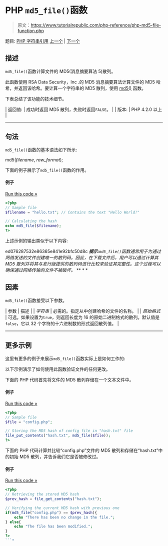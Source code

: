 # PHP `md5_file()`函数

> 原文：<https://www.tutorialrepublic.com/php-reference/php-md5-file-function.php>

题目: [PHP 字符串引用](php-string-functions.php) [上一个](php-md5-function.php) | [下一个](php-metaphone-function.php)

## 描述

`md5_file()`函数计算文件的 MD5(消息摘要算法 5)散列。

此函数使用 RSA Data Security，Inc .的 MD5 消息摘要算法计算文件的 MD5 哈希，并返回该哈希。要计算一个字符串的 MD5 散列，使用 [md5()](php-md5-function.php) 函数。

下表总结了该功能的技术细节。

| 返回值: | 成功时返回 MD5 散列，失败时返回`FALSE`。 |
| 版本: | PHP 4.2.0 以上 |

* * *

## 句法

`md5_file()`函数的基本语法如下所示:

md5(*filename*, *raw_format*);

下面的例子展示了`md5_file()`函数的作用。

#### 例子

[Run this code »](javascript:void(0); "Disabled")

```php
<?php
// Sample file
$filename = "hello.txt"; // Contains the text "Hello World!"

// Calculating the hash
echo md5_file($filename);
?>
```

上述示例的输出类似于以下内容:

ed076287532e86365e841e92bfc50d8c ***提示:**`md5_file()`函数通常用于为通过网络发送的文件创建唯一的散列码。因此，在下载文件后，用户可以通过计算其 MD5 散列并将其与发行版提供的散列码进行比较来验证其完整性。这个过程可以确保通过网络传输的文件不被破坏。*  ** * *

## 因素

`md5_file()`函数接受以下参数。

| 参数 | 描述 |
| *字符串* | 必需的。指定从中创建哈希的文件的名称。 |
| *原始格式* | 可选。如果设置为`true`，则返回长度为 16 的原始二进制格式的散列。默认值是`false`，它以 32 个字符的十六进制数的形式返回散列值。 |

* * *

## 更多示例

这里有更多的例子来展示`md5_file()`函数实际上是如何工作的:

以下示例演示了如何使用此函数验证文件的任何更改。

下面的 PHP 代码首先将文件的 MD5 散列存储在一个文本文件中。

#### 例子

[Run this code »](javascript:void(0); "Disabled")

```php
<?php
// Sample file
$file = "config.php";

// Storing the MD5 hash of config file in "hash.txt" file
file_put_contents("hash.txt", md5_file($file));
?>
```

下面的 PHP 代码计算并比较“config.php”文件的 MD5 散列和存储在“hash.txt”中的初始 MD5 散列，并告诉我们它是否被修改过。

#### 例子

[Run this code »](javascript:void(0); "Disabled")

```php
<?php
// Retrieving the stored MD5 hash
$prev_hash = file_get_contents("hash.txt");

// Verifying the current MD5 hash with previous one
if(md5_file("config.php") == $prev_hash){
    echo "There has been no change in the file.";
} else{
    echo "The file has been modified.";
}
?>
```*